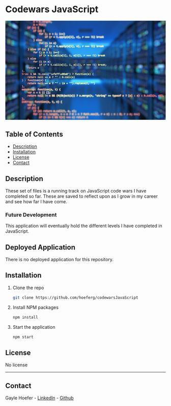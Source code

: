 # Codewars JavaScript

<img src ="code.png" />

## Table of Contents  
* [Description](##Description)  
* [Installation](##Installation)  
* [License](##License)  
* [Contact](##Contact)  

## Description

These set of files is a running track on JavaScript code wars I have completed so far. These are saved to reflect upon as I grow in my career and see how far I have come.

### Future Development

This application will eventually hold the different levels I have completed in JavaScript.

## Deployed Application

There is no deployed application for this repository. 

## Installation

1. Clone the repo
   ```sh
   git clone https://github.com/hoeferg/codewarsJavaScript
   ```
2. Install NPM packages
   ```sh
   npm install
   ```
3. Start the application
   ```sh
   npm start


## License

No license

---

## Contact
Gayle Hoefer - [LinkedIn](https://www.linkedin.com/in/gayle-hoefer-61a2a3124/) - [Github](https://github.com/hoeferg)
